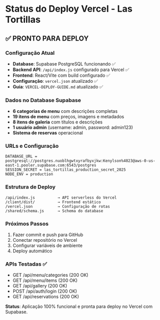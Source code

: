 # Status do Deploy Vercel - Las Tortillas

## ✅ PRONTO PARA DEPLOY

### Configuração Atual
- **Database**: Supabase PostgreSQL funcionando ✅
- **Backend API**: `/api/index.js` configurado para Vercel ✅
- **Frontend**: React/Vite com build configurado ✅
- **Configuração**: `vercel.json` atualizado ✅
- **Guia**: `VERCEL-DEPLOY-GUIDE.md` atualizado ✅

### Dados no Database Supabase
- **6 categorias de menu** com descrições completas
- **19 itens de menu** com preços, imagens e metadados
- **8 itens de galeria** com títulos e descrições
- **1 usuário admin** (username: admin, password: admin123)
- **Sistema de reservas** operacional

### URLs e Configuração
```
DATABASE_URL = postgresql://postgres.nuoblhgwtxyrafbyxjkw:Kenylson%4023@aws-0-us-east-1.pooler.supabase.com:6543/postgres
SESSION_SECRET = las_tortillas_production_secret_2025
NODE_ENV = production
```

### Estrutura de Deploy
```
/api/index.js          → API serverless do Vercel
/client/dist/          → Frontend estático
/vercel.json           → Configuração de rotas
/shared/schema.js      → Schema do database
```

### Próximos Passos
1. Fazer commit e push para GitHub
2. Conectar repositório no Vercel
3. Configurar variáveis de ambiente
4. Deploy automático

### APIs Testadas ✅
- GET /api/menu/categories (200 OK)
- GET /api/menu/items (200 OK) 
- GET /api/gallery (200 OK)
- POST /api/auth/login (200 OK)
- GET /api/reservations (200 OK)

**Status**: Aplicação 100% funcional e pronta para deploy no Vercel com Supabase.